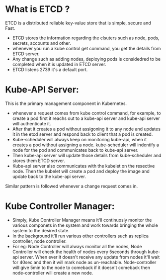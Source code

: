 # What is ETCD ?

ETCD is a distributed reliable key-value store that is simple, secure and Fast.

- ETCD stores the information regarding the clsuters such as node, pods, secrets, accounts and other.
- whenever you run a kube control get command, you get the details from ETCD server.
- Any change such as adding nodes, deploying pods is considedred to be completed when it is updated in ETCD server.
- ETCD listens 2739 it's a default port.

# Kube-API Server:

This is the primary management component in Kubernetes.

- whenever a request comes from kube control command, for example, to create a pod first it reachs out to a kube-api server and kube-api server will authenticate it.
- After that it creates a pod without assigoning it to any node and updates it in the etcd server and respond back to client that a pod is created.
- Kube-scheduler will always keep on monitoring kube-api, when it creates a pod without assigning a node. kube-scheduler will indentify a node for the pod and communicates back to kube-api server.
- Then kube-api server will update those details from kube-scheduler and stores them ETCD server.
- Kube-api server also communicates with the kubelet on the resective node. Then the kubelet will create a pod and deploy the image and update back to the kube-api server.

Similar pattern is followed whenever a change request comes in.

# Kube Controller Manager:

- Simply, Kube Controller Manager means it'll continuosly monitor the various componets in the system and work towards bringing the whole system to the desired state.
- In the background it'll run various other controllers such as replica controller, node controller.
- For eg: Node Controller will always monitor all the nodes, Node Controller will check the health of nodes every 5seconds through kube-api server. When ever it doesn't receive any update from nodes it'll wait for 40sec and then it will mark node as un-reachable. Node-controller will give 5min to the node to comeback if it doesn't comeback then node-controller will create a new node.
